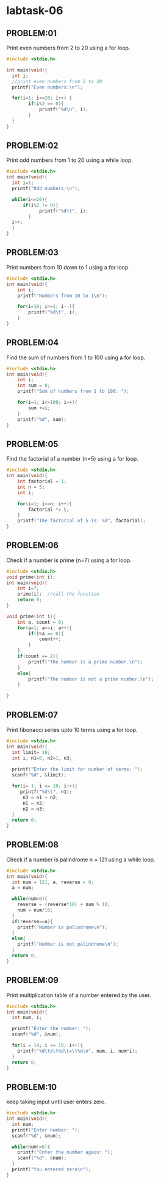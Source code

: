 # labtask-06

## PROBLEM:01
Print even numbers from 2 to 20 using a for loop.

```c
#include <stdio.h>

int main(void){
  int i;
  //print even numbers from 2 to 20
  printf("Even numbers:\n");

  for(i=1; i<=20; i++) {
        if(i%2 == 0){
            printf("%d\n", i);
        }      
  }
}
```

## PROBLEM:02
Print odd numbers from 1 to 20 using a while loop.

```c
#include <stdio.h>
int main(void){
  int i=1;
  printf("Odd numbers:\n");

  while(i<=20){
      if(i%2 != 0){
            printf("%d\t", i);
        }
  i++;
  }
}
```

## PROBLEM:03 
Print numbers from 10 down to 1 using a for loop.

```c
#include <stdio.h>
int main(void){
    int i;
    printf("Numbers from 10 to 1\n");

    for(i=10; i>=1; i--){
        printf("%d\t", i);
    }
}
```

## PROBLEM:04
Find the sum of numbers from 1 to 100 using a for loop.

```c
#include <stdio.h>
int main(void){
    int i;
    int sum = 0;
    printf("Sum of numbers from 1 to 100: ");

    for(i=1; i<=100; i++){
        sum +=i;
    }
    printf("%d", sum);
}
```

## PROBLEM:05
Find the factorial of a number (n=5) using a for loop.

```c
#include <stdio.h>
int main(void){
    int factorial = 1;
    int n = 5;
    int i;

    for(i=1; i<=n; i++){
        factorial *= i;
    }
    printf("The factorial of 5 is: %d", factorial);
}
```

## PROBLEM:06
Check if a number is prime (n=7) using a for loop.

```c
#include <stdio.h>
void prime(int i);  
int main(void){
    int i=7;
    prime(i);  //call the function
    return 0;
}

void prime(int i){
    int a, count = 0;
    for(a=1; a<=i; a++){
        if(i%a == 0){
            count++;
        }
    }
    if(count == 2){
        printf("The number is a prime number.\n");
    }
    else{
        printf("The number is not a prime number.\n");
    }
    
}
```

## PROBLEM:07
Print fibonacci series upto 10 terms using a for loop.

```c
#include <stdio.h>
int main(void){
  int limit= 10;
  int i, n1=0, n2=1, n3;
    
  printf("Enter the limit for number of terms: ");
  scanf("%d", &limit);

  for(i= 1; i <= 10; i++){
     printf("%d\t", n1);
      n3 = n1 + n2;
      n1 = n2;
      n2 = n3;
  }
  return 0;
}
```

## PROBLEM:08
Check if a number is palindrome n = 121 using a while loop.

```c
#include <stdio.h>
int main(void){
  int num = 121, a, reverse = 0;
  a = num;

  while(num>0){
    reverse = (reverse*10) + num % 10;
    num = num/10;
  }
  if(reverse==a){
    printf("Number is palindrome\n");
  }
  else{
    printf("Number is not palindrome\n");
  }
  return 0;
}
```

## PROBLEM:09
Print multiplication table of a number entered by the user.

```c
#include <stdio.h>
int main(void){
  int num, i;

  printf("Enter the number: ");
  scanf("%d", &num);

  for(i = 14; i <= 10; i++){
    printf("%d\tx\t%d\t=\t%d\n", num, i, num*i);
  }
  return 0;
}
```

## PROBLEM:10
keep taking input until user enters zero.

```c
#include <stdio.h>
int main(void){
  int num;
  printf("Enter number: ");
  scanf("%d", &num);

  while(num!=0){
    printf("Enter the number again: ");
    scanf("%d", &num);
  }
  printf("You entered zero\n");
}
```


